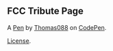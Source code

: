 FCC Tribute Page
----------------


A [Pen](https://codepen.io/thomas088/pen/RwwvWZM) by [Thomas088](https://codepen.io/thomas088) on [CodePen](https://codepen.io).

[License](https://codepen.io/thomas088/pen/RwwvWZM/license).